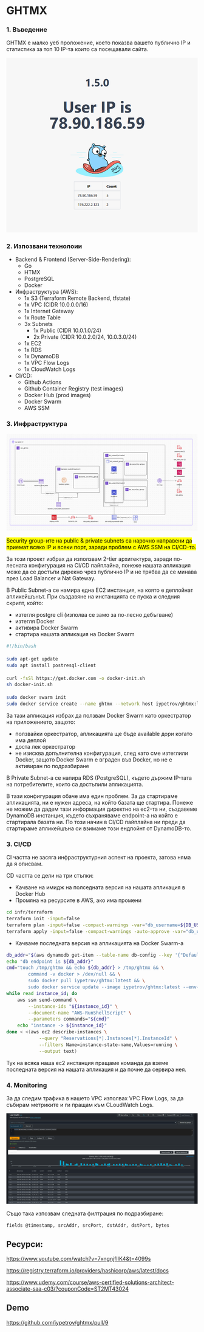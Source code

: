 # GHTMX

### 1. Въведение
GHTMX е малко уеб проложение, което показва вашето публично IP и статистика за топ 10 IP-та които са посещавали сайта. 

![Overview](overview.png)

### 2. Изпозвани технолоии

- Backend & Frontend (Server-Side-Rendering):
    - Go
    - HTMX
    - PostgreSQL
    - Docker
- Инфраструктура (AWS):
    - 1x S3 (Terraform Remote Backend, tfstate) 
    - 1x VPC (CIDR 10.0.0.0/16)
    - 1x Internet Gateway
    - 1x Route Table
    - 3x Subnets
        - 1x Public (CIDR 10.0.1.0/24) 
        - 2x Private (CIDR 10.0.2.0/24, 10.0.3.0/24) 
    - 1x EC2
    - 1x RDS
    - 1x DynamoDB
    - 1x VPC Flow Logs
    - 1x CloudWatch Logs
- CI/CD:
    - Github Actions
    - Github Container Registry (test images)
    - Docker Hub (prod images)
    - Docker Swarm
    - AWS SSM

### 3. Инфраструктура

![Overview](arch.png)

<mark>Security group-ите на public & private subnets са нарочно направени да приемат всяко IP и всеки порт, заради проблем с AWS SSM на CI/CD-то.</mark>

За този проект избрах да използвам 2-tier архитектура, заради по-лесната конфигурация на CI/CD пайплайна, понеже нашата апликация може да се достъпи дирекно чрез публично IP и не трябва да се минава през Load Balancer и Nat Gateway.

В Public Subnet-a се намира една EC2 инстанция, на която е деплойнат апликейшънът. При създавяне на инстанцията се пуска и следния скрипт, който:
- изтегля postgre cli (изполва се замо за по-лесно дебъгване)
- изтегля Docker
- активира Docker Swarm
- стартира нашата апликация на Docker Swarm

```bash
#!/bin/bash

sudo apt-get update
sudo apt install postresql-client

curl -fsSl https://get.docker.com -o docker-init.sh
sh docker-init.sh

sudo docker swarm init
sudo docker service create --name ghtmx --network host iypetrov/ghtmx:latest
```

За тази апликация избрах да ползвам Docker Swarm като оркестратор на приложението, защото:
- ползвайки оркестратор, апликацията ще бъде available дори когато има деплой
- доста лек оркестратор
- не изисква допълнителна конфигурация, след като сме изтеглили Docker, защото Docker Swarm е вграден във Docker, но не е активиран по подразбиране

В Private Subnet-a се напира RDS (PostgreSQL), където държим IP-тата на потребителите, които са достъпили апликацията.

В тази конфигурация обаче има един проблем. За да стартираме апликацията, ни е нужен адреса, на който базата ще стартира. Понеже не можем да дадем тази информация директно на ec2-та ни, създавеме DynamoDB инстанция, където съхраняваме endpoint-a на който е стартирала базата ни. По този начин в CI/CD пайплайна ни преди да стартираме апликейшъна си взимаме този ендпойнт от DynamoDB-то.

### 3. CI/CD

CI частта не засяга инфраструктурния аспект на проекта, затова няма да я описвам.

CD частта се дели на три стъпки:
- Kaчване на имидж на полседната версия на нашата апликация в Docker Hub
- Промяна на ресурсите в AWS, ако има промени
```bash
cd infr/terraform
terraform init -input=false
terraform plan -input=false -compact-warnings -var="db_username=${DB_USERNAME}" -var="db_password=${DB_PASSWORD}"
terraform apply -input=false -compact-warnings -auto-approve -var="db_username=${DB_USERNAME}" -var="db_password=${DB_PASSWORD}"
```
- Качваме последната версия на апликацията на Docker Swarm-a
```bash
db_addr="$(aws dynamodb get-item --table-name db-config --key '{"DefaultKey": {"S": "STORAGE_ADDR"}}' | jq -r '.Item.Endpoint.S')"
echo "db endpoint is ${db_addr}"
cmd="touch /tmp/ghtmx && echo ${db_addr} > /tmp/ghtmx && \
        command -v docker > /dev/null && \
        sudo docker pull iypetrov/ghtmx:latest && \
        sudo docker service update --image iypetrov/ghtmx:latest --env-add STORAGE_ADDR=\$(cat /tmp/ghtmx) --env-add STORAGE_USERNAME=\$(echo ${DB_USERNAME}) --env-add STORAGE_PASSWORD=\$(echo ${DB_PASSWORD}) ghtmx"
while read instance_id; do
    aws ssm send-command \
        --instance-ids "${instance_id}" \
        --document-name "AWS-RunShellScript" \
        --parameters commands="${cmd}"
    echo "instance -> ${instance_id}"
done < <(aws ec2 describe-instances \
            --query "Reservations[*].Instances[*].InstanceId" \
            --filters Name=instance-state-name,Values=running \
            --output text)
```
Тук на всяка наша ec2 инстанция пращаме команда да вземе последната версия на нашата апликация и да почне да сервира нея.

### 4. Monitoring

За да следим трафика в нашето VPC изполвах VPC Flow Logs, за да събирам метриките и ги пращам към CLoudWatch Logs.

![Overview](logs.png)

Също така изпозвам следната филтрация по подразбиране:
```
fields @timestamp, srcAddr, srcPort, dstAddr, dstPort, bytes
```

## Ресурси:
https://www.youtube.com/watch?v=7xngnjfIlK4&t=4099s

https://registry.terraform.io/providers/hashicorp/aws/latest/docs

https://www.udemy.com/course/aws-certified-solutions-architect-associate-saa-c03/?couponCode=ST2MT43024

## Demo
https://github.com/iypetrov/ghtmx/pull/9
